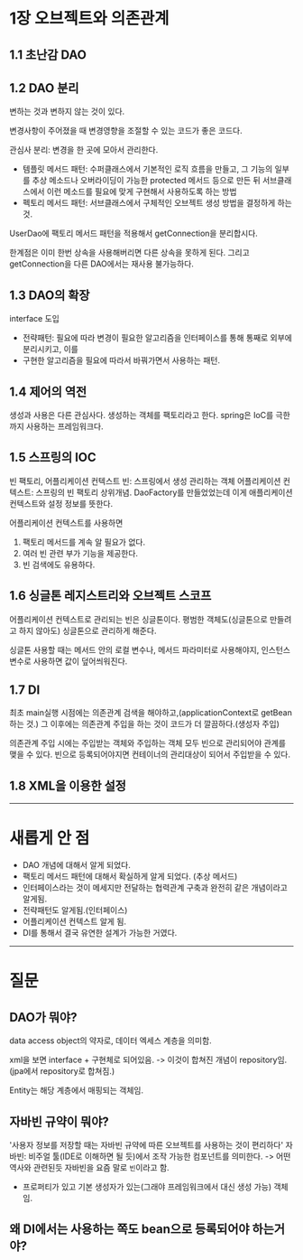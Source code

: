 # 1장 오브젝트와 의존관계

## 1.1 초난감 DAO
## 1.2 DAO 분리
변하는 것과 변하지 않는 것이 있다.

변경사항이 주어졌을 때 변경영향을 조절할 수 있는 코드가 좋은 코드다.

관심사 분리: 변경을 한 곳에 모아서 관리한다.

- 템플릿 메서드 패턴: 수퍼클래스에서 기본적인 로직 흐름을 만들고, 그 기능의 일부를 추상 메소드나 
오버라이딩이 가능한 protected 메서드 등으로 만든 뒤 서브클래스에서 이런 메소드를 필요에 맞게 구현해서 사용하도록 하는 방법
- 펙토리 메서드 패턴: 서브클래스에서 구체적인 오브젝트 생성 방법을 결정하게 하는 것.

UserDao에 팩토리 메서드 패턴을 적용해서 getConnection을 분리합시다.

한계점은 이미 한번 상속을 사용해버리면 다른 상속을 못하게 된다. 
그리고 getConnection을 다른 DAO에서는 재사용 불가능하다.

## 1.3 DAO의 확장
interface 도입
- 전략패턴: 필요에 따라 변경이 필요한 알고리즘을 인터페이스를 통해 통째로 외부에 분리시키고, 이를 
- 구현한 알고리즘을 필요에 따라서 바꿔가면서 사용하는 패턴.

## 1.4 제어의 역전
생성과 사용은 다른 관심사다. 생성하는 객체를 팩토리라고 한다.
spring은 IoC를 극한까지 사용하는 프레임워크다. 

## 1.5 스프링의 IOC
빈 팩토리, 어플리케이션 컨텍스트
빈: 스프링에서 생성 관리하는 객체
어플리케이션 컨텍스트: 스프링의 빈 팩토리 상위개념.
DaoFactory를 만들었었는데 이게 애플리케이션 컨텍스트와 설정 정보를 뜻한다. 

어플리케이션 컨텍스트를 사용하면 
1) 팩토리 메서드를 계속 알 필요가 없다.
2) 여러 빈 관련 부가 기능을 제공한다.
3) 빈 검색에도 유용하다.

## 1.6 싱글톤 레지스트리와 오브젝트 스코프
어플리케이션 컨텍스트로 관리되는 빈은 싱글톤이다. 
평범한 객체도(싱글톤으로 만들려고 하지 않아도) 싱글톤으로 관리하게 해준다.

싱글톤 사용할 때는 메서드 안의 로컬 변수나, 메서드 파라미터로 사용해야지, 인스턴스 변수로 사용하면 
값이 덮어씌워진다.

## 1.7 DI
최초 main실행 시점에는 의존관계 검색을 해야하고,(applicationContext로 getBean하는 것.)
그 이후에는 의존관계 주입을 하는 것이 코드가 더 깔끔하다.(생성자 주입)

의존관계 주입 시에는 주입받는 객체와 주입하는 객체 모두 빈으로 관리되어야 관계를 맺을 수 있다. 
빈으로 등록되어야지면 컨테이너의 관리대상이 되어서 주입받을 수 있다.

## 1.8 XML을 이용한 설정


---
# 새롭게 안 점
- DAO 개념에 대해서 알게 되었다.
- 팩토리 메서드 패턴에 대해서 확실하게 알게 되었다. (추상 메서드)
- 인터페이스라는 것이 메세지만 전달하는 협력관계 구축과 완전히 같은 개념이라고 알게됨.
- 전략패턴도 알게됨.(인터페이스)
- 어플리케이션 컨텍스트 알게 됨. 
- DI를 통해서 결국 유연한 설계가 가능한 거였다. 


---
# 질문
## DAO가 뭐야?
data access object의 약자로, 데이터 엑세스 계층을 의미함.

xml을 보면 interface + 구현체로 되어있음.
-> 이것이 합쳐진 개념이 repository임.(jpa에서 repository로 합쳐짐.)

Entity는 해당 계층에서 매핑되는 객체임.

## 자바빈 규약이 뭐야?
'사용자 정보를 저장할 때는 자바빈 규약에 따른 오브젝트를 사용하는 것이 편리하다'
자바빈: 비주얼 툴(IDE로 이해하면 될 듯)에서 조작 가능한 컴포넌트를 의미한다. -> 어떤 역사와 관련된듯
자바빈을 요즘 말로 `빈`이라고 함.
- 프로퍼티가 있고 기본 생성자가 있는(그래야 프레임워크에서 대신 생성 가능) 객체임. 

## 왜 DI에서는 사용하는 쪽도 bean으로 등록되어야 하는거야?
